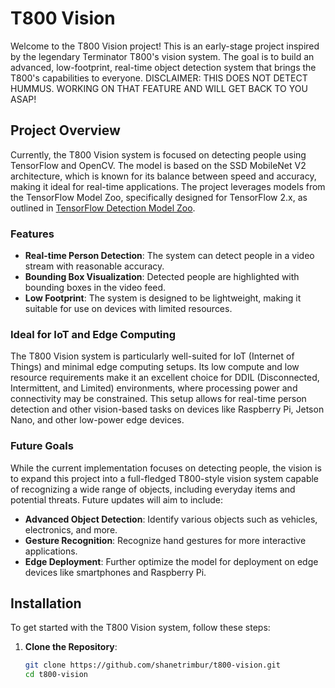 # T800 Vision

Welcome to the T800 Vision project! This is an early-stage project inspired by the legendary Terminator T800's vision system. The goal is to build an advanced, low-footprint, real-time object detection system that brings the T800's capabilities to everyone. DISCLAIMER: THIS DOES NOT DETECT HUMMUS. WORKING ON THAT FEATURE AND WILL GET BACK TO YOU ASAP!

## Project Overview

Currently, the T800 Vision system is focused on detecting people using TensorFlow and OpenCV. The model is based on the SSD MobileNet V2 architecture, which is known for its balance between speed and accuracy, making it ideal for real-time applications. The project leverages models from the TensorFlow Model Zoo, specifically designed for TensorFlow 2.x, as outlined in [TensorFlow Detection Model Zoo](https://github.com/tensorflow/models/blob/master/research/object_detection/g3doc/tf2_detection_zoo.md).

### Features

- **Real-time Person Detection**: The system can detect people in a video stream with reasonable accuracy.
- **Bounding Box Visualization**: Detected people are highlighted with bounding boxes in the video feed.
- **Low Footprint**: The system is designed to be lightweight, making it suitable for use on devices with limited resources.

### Ideal for IoT and Edge Computing

The T800 Vision system is particularly well-suited for IoT (Internet of Things) and minimal edge computing setups. Its low compute and low resource requirements make it an excellent choice for DDIL (Disconnected, Intermittent, and Limited) environments, where processing power and connectivity may be constrained. This setup allows for real-time person detection and other vision-based tasks on devices like Raspberry Pi, Jetson Nano, and other low-power edge devices.

### Future Goals

While the current implementation focuses on detecting people, the vision is to expand this project into a full-fledged T800-style vision system capable of recognizing a wide range of objects, including everyday items and potential threats. Future updates will aim to include:

- **Advanced Object Detection**: Identify various objects such as vehicles, electronics, and more.
- **Gesture Recognition**: Recognize hand gestures for more interactive applications.
- **Edge Deployment**: Further optimize the model for deployment on edge devices like smartphones and Raspberry Pi.

## Installation

To get started with the T800 Vision system, follow these steps:

1. **Clone the Repository**:
   ```bash
   git clone https://github.com/shanetrimbur/t800-vision.git
   cd t800-vision
